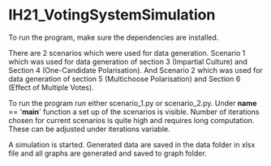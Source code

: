 # IH21_VotingSystemSimulation

To run the program, make sure the dependencies are installed.

There are 2 scenarios which were used for data generation. Scenario 1 which was used for data generation of section 3 (Impartial Culture) and Section 4 (One-Candidate Polarisation). And Scenario 2 which was used for data generation of section 5 (Multichoose Polarisation) and Section 6 (Effect of Multiple Votes). 

To run the program run either scenario_1.py or scenario_2.py. Under __name__ == '__main__' function a set up of the scenarios is visible. Number of iterations chosen for current scenarios is quite high and requires long computation. These can be adjusted under iterations variable. 

A simulation is started. Generated data are saved in the data folder in xlsx file and all graphs are generated and saved to graph folder.
